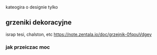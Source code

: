 kateogira o designie tylko

## grzeniki dekoracyjne
israp tesi, chalston, etc
https://note.zentala.io/doc/grzejnik-0fqouVdgey

### jak przeiczac moc

##


